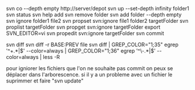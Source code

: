 
svn co --depth empty http://server/depot
svn up --set-depth infinity folder1
svn status
svn help add
svn remove folder
svn add folder --depth empty
svn ignore folder1 file2
svn propset svn:ignore file1 folder2 targetFolder
svn proplist targetFolder
svn propget  svn:ignore targetFolder
export SVN_EDITOR=vi
svn propedit  svn:ignore targetFolder
svn commit

svn diff
svn diff -r BASE:PREV file
svn diff | GREP_COLOR="1;35" egrep '^\+.*|$' --color=always | GREP_COLOR="1;36" egrep '^\-.*|$' --color=always | less -R

pour igniorer les fichiers que l'on ne souhaite pas commit on peux se déplacer dans l'arborescence.
si il y a un probleme avec un fichier le suprimmer et faire "svn update"